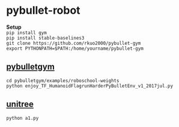 # pybullet-robot
**Setup**<br>
`pip install gym`<br>
`pip install stable-baselines3`<br>
`git clone https://github.com/rkuo2000/pybullet-gym`<br>
`export PYTHONPATH=$PATH:/home/yourname/pybullet-gym`

## [pybulletgym](https://github.com/benelot/pybullet-gym)
`cd pybulletgym/examples/roboschool-weights`<br>
`python enjoy_TF_HumanoidFlagrunHarderPyBulletEnv_v1_2017jul.py`<br>

## [unitree](https://github.com/unitreerobotics/unitree_pybullet)
`python a1.py`<br>

